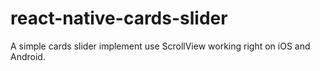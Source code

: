 # react-native-cards-slider
A simple cards slider implement use ScrollView working right on iOS and Android.
